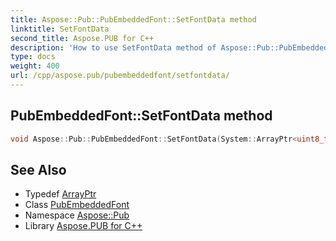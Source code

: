 ```yaml
---
title: Aspose::Pub::PubEmbeddedFont::SetFontData method
linktitle: SetFontData
second_title: Aspose.PUB for C++
description: 'How to use SetFontData method of Aspose::Pub::PubEmbeddedFont class in C++.'
type: docs
weight: 400
url: /cpp/aspose.pub/pubembeddedfont/setfontdata/
---
```

## PubEmbeddedFont::SetFontData method




```cpp
void Aspose::Pub::PubEmbeddedFont::SetFontData(System::ArrayPtr<uint8_t> value)
```

## See Also

* Typedef [ArrayPtr](../../../system/arrayptr/)
* Class [PubEmbeddedFont](../)
* Namespace [Aspose::Pub](../../)
* Library [Aspose.PUB for C++](../../../)
